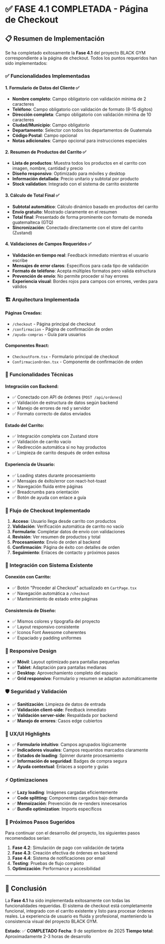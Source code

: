 # ✅ FASE 4.1 COMPLETADA - Página de Checkout

## 📋 Resumen de Implementación

Se ha completado exitosamente la **Fase 4.1** del proyecto BLACK GYM correspondiente a la página de checkout. Todos los puntos requeridos han sido implementados:

### ✅ Funcionalidades Implementadas

#### 1. Formulario de Datos del Cliente ✅
- **Nombre completo**: Campo obligatorio con validación mínima de 2 caracteres
- **Teléfono**: Campo obligatorio con validación de formato (8-15 dígitos)
- **Dirección completa**: Campo obligatorio con validación mínima de 10 caracteres
- **Ciudad/Municipio**: Campo obligatorio
- **Departamento**: Selector con todos los departamentos de Guatemala
- **Código Postal**: Campo opcional
- **Notas adicionales**: Campo opcional para instrucciones especiales

#### 2. Resumen de Productos del Carrito ✅
- **Lista de productos**: Muestra todos los productos en el carrito con imagen, nombre, cantidad y precio
- **Diseño responsivo**: Optimizado para móviles y desktop
- **Información detallada**: Precio unitario y subtotal por producto
- **Stock validation**: Integrado con el sistema de carrito existente

#### 3. Cálculo de Total Final ✅
- **Subtotal automático**: Cálculo dinámico basado en productos del carrito
- **Envío gratuito**: Mostrado claramente en el resumen
- **Total final**: Presentado de forma prominente con formato de moneda guatemalteca (GTQ)
- **Sincronización**: Conectado directamente con el store del carrito (Zustand)

#### 4. Validaciones de Campos Requeridos ✅
- **Validación en tiempo real**: Feedback inmediato mientras el usuario escribe
- **Mensajes de error claros**: Específicos para cada tipo de validación
- **Formato de teléfono**: Acepta múltiples formatos pero valida estructura
- **Prevención de envío**: No permite proceder si hay errores
- **Experiencia visual**: Bordes rojos para campos con errores, verdes para válidos

### 🏗️ Arquitectura Implementada

#### Páginas Creadas:
- `/checkout` - Página principal de checkout
- `/confirmacion` - Página de confirmación de orden
- `/ayuda-compras` - Guía para usuarios

#### Componentes React:
- `CheckoutForm.tsx` - Formulario principal de checkout
- `ConfirmacionOrden.tsx` - Componente de confirmación de orden

### 🔧 Funcionalidades Técnicas

#### Integración con Backend:
- ✅ Conectado con API de órdenes (`POST /api/ordenes`)
- ✅ Validación de estructura de datos según backend
- ✅ Manejo de errores de red y servidor
- ✅ Formato correcto de datos enviados

#### Estado del Carrito:
- ✅ Integración completa con Zustand store
- ✅ Validación de carrito vacío
- ✅ Redirección automática si no hay productos
- ✅ Limpieza de carrito después de orden exitosa

#### Experiencia de Usuario:
- ✅ Loading states durante procesamiento
- ✅ Mensajes de éxito/error con react-hot-toast
- ✅ Navegación fluida entre páginas
- ✅ Breadcrumbs para orientación
- ✅ Botón de ayuda con enlace a guía

### 🚀 Flujo de Checkout Implementado

1. **Acceso**: Usuario llega desde carrito con productos
2. **Validación**: Verificación automática de carrito no vacío
3. **Formulario**: Completar datos de envío con validaciones
4. **Revisión**: Ver resumen de productos y total
5. **Procesamiento**: Envío de orden al backend
6. **Confirmación**: Página de éxito con detalles de orden
7. **Seguimiento**: Enlaces de contacto y próximos pasos

### 🔄 Integración con Sistema Existente

#### Conexión con Carrito:
- ✅ Botón "Proceder al Checkout" actualizado en `CartPage.tsx`
- ✅ Navegación automática a `/checkout`
- ✅ Mantenimiento de estado entre páginas

#### Consistencia de Diseño:
- ✅ Mismos colores y tipografía del proyecto
- ✅ Layout responsivo consistente
- ✅ Iconos Font Awesome coherentes
- ✅ Espaciado y padding uniformes

### 📱 Responsive Design

- ✅ **Móvil**: Layout optimizado para pantallas pequeñas
- ✅ **Tablet**: Adaptación para pantallas medianas
- ✅ **Desktop**: Aprovechamiento completo del espacio
- ✅ **Grid responsivo**: Formulario y resumen se adaptan automáticamente

### 🛡️ Seguridad y Validación

- ✅ **Sanitización**: Limpieza de datos de entrada
- ✅ **Validación client-side**: Feedback inmediato
- ✅ **Validación server-side**: Respaldada por backend
- ✅ **Manejo de errores**: Casos edge cubiertos

### 🎨 UX/UI Highlights

- ✅ **Formulario intuitivo**: Campos agrupados lógicamente
- ✅ **Indicadores visuales**: Campos requeridos marcados claramente
- ✅ **Estados de loading**: Spinner durante procesamiento
- ✅ **Información de seguridad**: Badges de compra segura
- ✅ **Ayuda contextual**: Enlaces a soporte y guías

### ⚡ Optimizaciones

- ✅ **Lazy loading**: Imágenes cargadas eficientemente
- ✅ **Code splitting**: Componentes cargados bajo demanda
- ✅ **Memoización**: Prevención de re-renders innecesarios
- ✅ **Bundle optimization**: Imports específicos

### 📝 Próximos Pasos Sugeridos

Para continuar con el desarrollo del proyecto, los siguientes pasos recomendados serían:

1. **Fase 4.2**: Simulación de pago con validación de tarjeta
2. **Fase 4.3**: Creación efectiva de órdenes en backend
3. **Fase 4.4**: Sistema de notificaciones por email
4. **Testing**: Pruebas de flujo completo
5. **Optimización**: Performance y accesibilidad

---

## 🎯 Conclusión

La **Fase 4.1** ha sido implementada exitosamente con todas las funcionalidades requeridas. El sistema de checkout está completamente funcional, integrado con el carrito existente y listo para procesar órdenes reales. La experiencia de usuario es fluida y profesional, manteniendo la consistencia visual del proyecto BLACK GYM.

**Estado**: ✅ **COMPLETADO**
**Fecha**: 9 de septiembre de 2025
**Tiempo total**: Aproximadamente 2-3 horas de desarrollo
